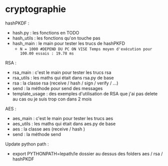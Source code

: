 # cryptographie

hashPKDF :

- hash.py : les fonctions en TODO
- hash_utils : les fonctions qu'on touche pas
- hash_main : le main pour tester les trucs de hashPKFD
  - `N = 1000 #DEPEND DU PC ON VISE Temps moyen d'exécution pour 100.00 essais : 19.78 ms`

RSA :

- rsa_main : c'est le main pour tester les trucs rsa
- rsa_utils : les maths qui était dans rsa.py de base
- rsa : la classe rsa (receive / hash / sign / verify / ...)
- send : la méthode pour send des messages
- template_usage : des exemples d'utilisation de RSA que j'ai pas delete au cas ou je suis trop con dans 2 mois

AES :

- aes_main : c'est le main pour tester les trucs aes
- aes_utils : les maths qui était dans aes.py de base
- aes : la classe aes (receive / hash )
- send : la méthode send

Update python path :

- export PYTHONPATH=lepath/le dossier au dessus des folders aes / rsa / hashPKDF

